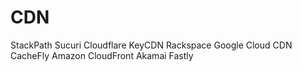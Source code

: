 # CDN

StackPath
Sucuri
Cloudflare
KeyCDN
Rackspace
Google Cloud CDN
CacheFly
Amazon CloudFront
Akamai
Fastly
